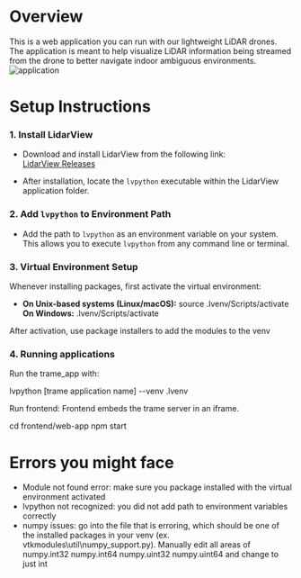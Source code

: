 # Overview
This is a web application you can run with our lightweight LiDAR drones. The application
is meant to help visualize LiDAR information being streamed from the drone to better
navigate indoor ambiguous environments.
![application](https://i.ibb.co/MyWjd3mC/Screenshot-2025-02-16-213926.png)

# Setup Instructions

### 1. Install LidarView
- Download and install LidarView from the following link:  
  [LidarView Releases](https://gitlab.kitware.com/LidarView/lidarview/-/releases)

- After installation, locate the `lvpython` executable within the LidarView application folder.

### 2. Add `lvpython` to Environment Path
- Add the path to `lvpython` as an environment variable on your system.  
  This allows you to execute `lvpython` from any command line or terminal.

### 3. Virtual Environment Setup
Whenever installing packages, first activate the virtual environment:

- **On Unix-based systems (Linux/macOS):**
  source .lvenv/Scripts/activate
  **On Windows:**
  .lvenv/Scripts/activate

After activation, use package installers to add the modules to the venv

### 4. Running applications
Run the trame_app with:

lvpython [trame application name] --venv .lvenv
  
Run frontend:
Frontend embeds the trame server in an iframe.

cd frontend/web-app
npm start

# Errors you might face
- Module not found error: make sure you package installed with the virtual environment activated
- lvpython not recognized: you did not add path to environment variables correctly
- numpy issues: go into the file that is erroring, which should be one of the installed packages in
  your venv (ex. vtkmodules\util\numpy_support.py). Manually edit all areas of numpy.int32 numpy.int64
  numpy.uint32 numpy.uint64 and change to just int
  

  
